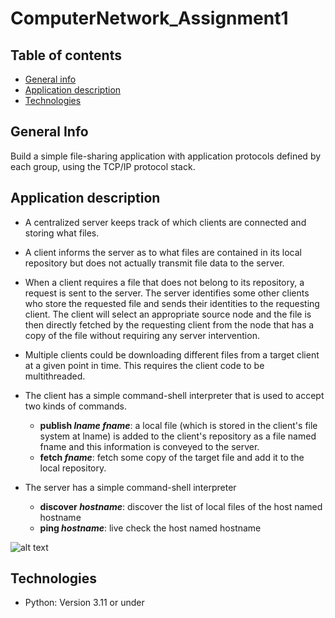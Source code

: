 ﻿# ComputerNetwork_Assignment1


## Table of contents
* [General info](#general-info)
* [Application description](#application-description)
* [Technologies](#technologies)

  
## General Info

Build a simple file-sharing application with application protocols defined by each group, using the TCP/IP protocol stack.

## Application description

* A centralized server keeps track of which clients are connected and storing what files.

* A client informs the server as to what files are contained in its local repository but does not actually transmit file data to the server.

* When a client requires a file that does not belong to its repository, a request is sent to the server. The server identifies some other clients who store the requested file and sends their identities to the requesting client. The client will select an appropriate source node and the file is then directly fetched by the requesting client from the node that has a copy of the file without requiring any server intervention.

* Multiple clients could be downloading different files from a target client at a given point in time. This requires the client code to be multithreaded.

* The client has a simple command-shell interpreter that is used to accept two kinds of commands.
  * __publish *lname* *fname*__: a local file (which is stored in the client's file system at lname) is added to the client's repository as a file named fname and this information is conveyed to the server.
  * __fetch *fname*__: fetch some copy of the target file and add it to the local repository.

* The server has a simple command-shell interpreter
  * __discover *hostname*__: discover the list of local files of the host named hostname
  * __ping *hostname*__: live check the host named hostname

![alt text](https://github.com/thanhdat2605/ComputerNetwork_Assignment1/tree/main/screenshots/figure1.png)

## Technologies

* Python: Version 3.11 or under

